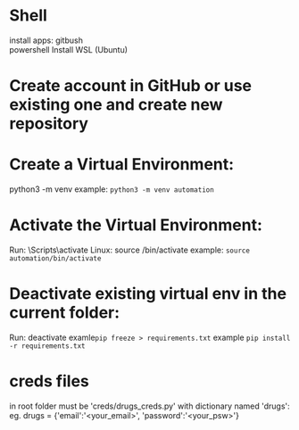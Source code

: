 # Shell
install apps: 
gitbush  
powershell
Install WSL (Ubuntu)

# Create account in GitHub or use existing one and create new repository

# Create a Virtual Environment:
python3 -m venv <name of virtual env>
example: `python3 -m venv automation`

# Activate the Virtual Environment:
Run: <name of virtual env>\Scripts\activate
Linux: source <name of virtual env>/bin/activate
example: `source automation/bin/activate`

# Deactivate existing virtual env in the current folder:
Run: deactivate
examle`pip freeze > requirements.txt`
example `pip install -r requirements.txt`

# creds files
in root folder must be 'creds/drugs_creds.py' with dictionary named 'drugs':
eg. drugs = {'email':'<your_email>',
        'password':'<your_psw>'}  

